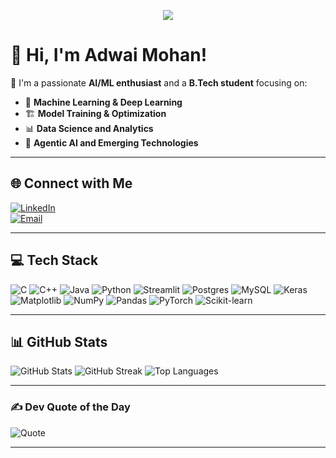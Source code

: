 

<p align="center">
  <img src="https://readme-typing-svg.demolab.com/?lines=AI/ML%20Enthusiast;Deep%20Learning%20Explorer;PyTorch%20and%20Fan;Open%20Source%20Contributor;Tech%20Innovator!&font=Fira%20Code&center=true&width=800&height=45&color=F7931E&vCenter=true&size=24">
</p>

# 👋 Hi, I'm Adwai Mohan!

💫 I'm a passionate **AI/ML enthusiast** and a **B.Tech student** focusing on:
- 🤖 **Machine Learning & Deep Learning**
- 🏗️ **Model Training & Optimization**
- 📊 **Data Science and Analytics**
- 🧠 **Agentic AI and Emerging Technologies**

---

## 🌐 Connect with Me
[![LinkedIn](https://img.shields.io/badge/LinkedIn-%230077B5.svg?style=for-the-badge&logo=linkedin&logoColor=white)](https://linkedin.com/in/adwaimohan)  
[![Email](https://img.shields.io/badge/Email-D14836?style=for-the-badge&logo=gmail&logoColor=white)](mailto:adwaimohan8@gmail.com)

---

## 💻 Tech Stack
![C](https://img.shields.io/badge/C-%2300599C.svg?style=flat-square&logo=c&logoColor=white)
![C++](https://img.shields.io/badge/C++-%2300599C.svg?style=flat-square&logo=c%2B%2B&logoColor=white)
![Java](https://img.shields.io/badge/Java-%23ED8B00.svg?style=flat-square&logo=openjdk&logoColor=white)
![Python](https://img.shields.io/badge/Python-3670A0?style=flat-square&logo=python&logoColor=ffdd54)
![Streamlit](https://img.shields.io/badge/Streamlit-%23FE4B4B.svg?style=flat-square&logo=streamlit&logoColor=white)
![Postgres](https://img.shields.io/badge/Postgres-%23316192.svg?style=flat-square&logo=postgresql&logoColor=white)
![MySQL](https://img.shields.io/badge/MySQL-4479A1.svg?style=flat-square&logo=mysql&logoColor=white)
![Keras](https://img.shields.io/badge/Keras-%23D00000.svg?style=flat-square&logo=Keras&logoColor=white)
![Matplotlib](https://img.shields.io/badge/Matplotlib-%23ffffff.svg?style=flat-square&logo=Matplotlib&logoColor=black)
![NumPy](https://img.shields.io/badge/NumPy-%23013243.svg?style=flat-square&logo=numpy&logoColor=white)
![Pandas](https://img.shields.io/badge/Pandas-%23150458.svg?style=flat-square&logo=pandas&logoColor=white)
![PyTorch](https://img.shields.io/badge/PyTorch-%23EE4C2C.svg?style=flat-square&logo=PyTorch&logoColor=white)
![Scikit-learn](https://img.shields.io/badge/scikit--learn-%23F7931E.svg?style=flat-square&logo=scikit-learn&logoColor=white)

---

## 📊 GitHub Stats
![GitHub Stats](https://github-readme-stats.vercel.app/api?username=adwaimohan&theme=tokyonight&hide_border=false&include_all_commits=true&count_private=true)
![GitHub Streak](https://nirzak-streak-stats.vercel.app/?user=adwaimohan&theme=tokyonight&hide_border=false)
![Top Languages](https://github-readme-stats.vercel.app/api/top-langs/?username=adwaimohan&theme=tokyonight&hide_border=false&layout=compact)

---

### ✍️ Dev Quote of the Day
![Quote](https://quotes-github-readme.vercel.app/api?type=horizontal&theme=radical)

---




